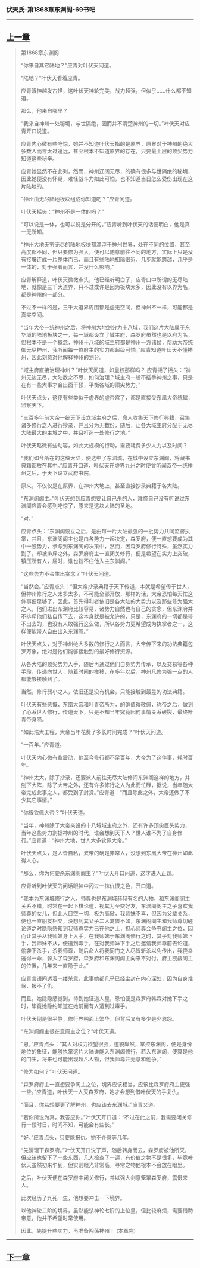 ### 伏天氏-第1868章东渊阁-69书吧

--------
[上一章](./ed0c8a8d1865a438bcb2997075b710d6.md)
--------


>
>
>
>第1868章东渊阁
>
>“你来自其它陆地？”应青对叶伏天问道。
>
>“陆地？”叶伏天看着应青。
>
>应青眼神越发古怪，这叶伏天神轮完美，战力超强，但似乎……什么都不知道。
>
>那么，他来自哪里？
>
>“我来自神州一处秘境，与世隔绝，因而并不清楚神州的一切。”叶伏天对应青开口说道。
>
>应青内心微有些吃惊，她并不知道叶伏天指的是原界，原界对于神州的绝大多数人而言太过遥远，甚至根本不知道原界的存在，只要最上层的顶尖势力知道这些秘辛。
>
>应青她显然不在此列，然而，神州辽阔无尽，的确有很多与世隔绝的秘境，因此她便没有怀疑，难怪战斗力如此可怕，也不知道当日怎么受伤出现在这片陆地的。
>
>“神州由无尽陆地板块组成你知道吧？”应青问道。
>
>叶伏天摇头：“神州不是一体的吗？”
>
>“可以说是一体，也可以说是分开的。”应青听到叶伏天的话便明白，他是真一无所知。
>
>“神州大地无穷无尽的陆地板块都漂浮于神州世界，处在不同的位置，甚至高度都不同，但只要修为强大，便可以随意前往不同的地方，实际上只是没有接壤连成一片整体而已，而且有些陆地相隔很近，几步就能跨越，几乎是一体的，对于强者而言，并没什么影响。”
>
>应青解释道，叶伏天微微点头，他已经听明白了，应青口中所谓的无尽陆地，就像是三千大道界，只不过或许是因为板块太多，因此没有以界为名，都是神州的一部分。
>
>不过不一样的是，三千大道界周围都是虚无空间，但神州不一样，可能都是真实空间。
>
>“当年大帝一统神州之后，将神州大地划分为十八域，我们这片大陆属于东华域的陆地板块之一，每一域都设立了域主府，森罗府虽然也是以府为名，但根本不是一个概念，神州十八域的域主府都是神州一方诸侯，帮助大帝统御无尽神州，我听闻每一位府主的实力都超级可怕。”应青知道叶伏天不懂神州，因此刻意对他解释神州的划分。
>
>“域主府直接治理神州？”叶伏天问道，如皇权那样吗？
>应青摇了摇头：“神州无边无尽，大陆数之不尽，如何治理？域主府一般不插手神州之事，只是在有一些大事才会出面干预，平衡各域的顶尖势力。”
>
>叶伏天点头，这便有些类似于虚界的虚帝宫了，都是直接受东凰大帝统辖，监察天下。
>
>“三百多年前大帝一统天下设立域主府之后，命人收集天下修行典籍，召集诸多修行之人进行抄录，并且分为无数份，随后，让各大域主府分配于无尽大陆最大的主城之中，并且打造一处修行之地。”
>
>叶伏天略微有些动容，如此大规模的行动，需要耗费多少人力以及时间？
>
>“我们如今所在的这块大陆，便选中了东渊城，在城中设立东渊阁，将藏书典籍都放在其中。”应青开口道，叶伏天在虚界九州之时便曾听闻双帝一统神州之后，于天下设立武府书院。
>
>原来，不仅仅是在原界，在神州大地上，甚至直接抄录典籍于各大陆。
>
>“东渊阁阁主。”叶伏天想到应青想要让自己杀的人，难怪自己没有听说过东渊阁应青会感到吃惊了，原来是这块大陆的圣地。
>
>“对。”
>
>应青点头：“东渊阁设立之后，是由每一片大陆最强的一批势力共同监督执掌，并且，东渊阁阁主也是由各势力一起决定，森罗府，便一直想要成为其中一股势力，参与到东渊阁的决策中，然而，因森罗府修行特殊，虽然实力到了，却被排斥之外，森罗府府主一直闭关修行，便是希望在实力上突破，镇压所有人，届时，谁也挡不住他入主东渊阁。”
>
>“这些势力不会生出贪念？”叶伏天问道。
>
>“当然会。”应青点头：“但大帝抄录典籍于天下传道，本就是希望传于世人，但神州修行之人太多太多，不可能全部开放，那样的话，大帝恐怕每天忙这件事便足够了，因此，首先得利者依旧是各大陆的大势力以及那些修为强大之人，他们进出东渊府比较容易，诸势力自然也有自己的贪念，但东渊府并不排斥他们私自传下去，这本身就是被允许的，只是，东渊府的一切都是带不出去的，也没有人敢强行这么做，所以各势力更希望成为执掌者之一，这样便能带人自由出入东渊阁。”
>
>叶伏天点头，对于神州绝大多数的修行之人而言，大帝传下来的功法典籍包罗万象，绝对是他们能够接触到的最好修行资源。
>
>从各大陆的顶尖势力入手，随后再通过他们自身势力传承，以及交易等各种手段，传递向世人，随着时间的推移，在多年以后，神州凡修为强一点的人都能够接触到了。
>
>当然，修行弱小之人，依旧还是没有机会，只能接触到最差的功法典籍。
>
>叶伏天有些感慨，东凰大帝和叶青帝所为，的确值得敬佩，称帝之后，做到了心系世人修行，传道天下，只是不知当年究竟因何事情关系破裂，最终叶青帝身陨。
>
>“如此浩大工程，大帝当年花费了多长时间完成？”叶伏天问道。
>
>“一百年。”应青道。
>
>叶伏天内心微有些震动，他至今修行都不足百年，大帝为了这件事，耗时百年。
>
>“神州太大，除了抄录，还要派人前往无尽大陆修间东渊阁这样的地方，并刻下大阵，除了大帝之外，还有许多修行之人为此而忙碌，据说，当年随大帝完成此事之人，都受到了封赏。”应青道：“而且除此之外，大帝还做了不少其它事情。”
>
>“你很钦佩大帝？”叶伏天道。
>
>“当年，神州除了大帝亲设的十八域域主府之外，还有许多顶尖巨头势力，当年这些势力割据神州的时代，谁会想到天下人？世人谁不为了自身修行。”应青道：“神州大地，世人大多钦佩大帝。”
>
>叶伏天点头，是人皆自私，双帝的确是非常人，没想到东凰大帝在神州如此得人心。
>
>“那么，你为何要杀东渊阁阁主？”叶伏天开口问道，这才进入正题。
>
>应青听到叶伏天的问话眼神中闪过一抹仇恨之色，开口道。
>
>“我本为东渊城修行之人，师尊也是东渊城赫赫有名的人物，和东渊阁阁主关系不错，时常在一起下棋论道，视其为至交好友，东渊阁阁主之子喜欢我师尊的女儿，但此人目空一切，极为高傲，我师妹不喜，但因为父辈关系，便也一直朋友相交，没想到其父子二人禽兽不如，东渊阁阁主和我师尊切磋论道之时隐隐感知到我师尊实力已在他之上，担心师尊会争夺阁主之位，因而让其子从我师妹身上入手，在我师妹于东渊阁修行之时，其子对我师妹下手，我师妹不从，便遭到毒手，在对我师妹下手之后邀请我师尊前去论道，偷袭下杀手，杀我师尊，随后命人将我同门之人尽皆斩杀以免传出，我侥幸逃得一命，躲入了森罗府，森罗府和东渊阁阁主向来不对付，府主觊觎阁主的位置，几年来一直隐于此。”
>
>应青言语间透着一缕杀意，此事她都几乎已经尘封在内心深处，因为自身难保，报不了仇。
>
>而且，她隐隐感觉到，待到她证道人皇，恐怕便是森罗府韩霖对她下手之时，毕竟她隐约知道在她前面有人遭到过毒手。
>
>叶伏天倒是很平静，修行界明面上繁华，但背后又有多少是非恩怨。
>
>“东渊阁阁主很在意阁主之位？”叶伏天道。
>
>“恩。”应青点头：“其人对权力欲望很强，道貌岸然，掌控东渊阁，便是身份地位的象征，能够执掌这片大陆谁能入东渊阁修行，若入东渊阁，便算是他的门生，将来也可能出现超凡人物，但我师尊并无意和他争。”
>
>“修为如何？”叶伏天问道。
>
>“森罗府府主一直想要争阁主之位，境界应该相当，应该比森罗府府主更强一些。”应青道，叶伏天一人灭森罗府，她才会想到借叶伏天的手复仇。
>
>“而且，你若想要更了解神州，也应该去东渊城。”应青又道。
>
>“若你所说为真，我答应你。”叶伏天开口道：“不过在此之前，我需要闭关修行一段时日，时间不知，可能会有些长。”
>
>“好。”应青点头，只要能报仇，她不介意等几年。
>
>“先清理下森罗府。”叶伏天开口说了声，随后转身而去，森罗府被他所灭，但应该也留下了一些东西，几人检查了一遍，有价值之物不是很多，毕竟叶伏天虽然初来乍到，但实则眼光非常高，寻常之物他根本不会放在眼里。
>
>之后，叶伏天便在森罗府中闭关修行，并以强大剑意笼罩森罗府，震慑来人。
>
>此次经历了九死一生，他想要冲击一下境界。
>
>以他神轮二阶的境界，虽然能杀神轮七阶的上位皇，但比较麻烦，需要借助帝意，他并不希望时常使用。
>
>因此，先提升些实力，再准备闯荡神州！
>(本章完)
>
>

--------
[下一章](./0cd832f5edf55ab2a3c2b35a4105af1d.md)
--------
